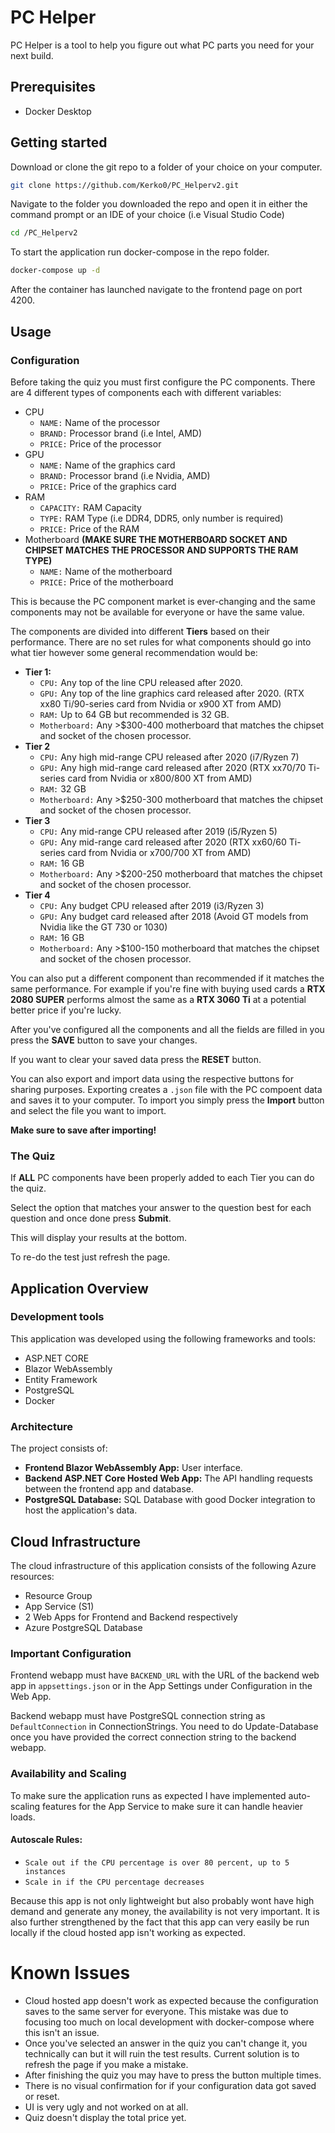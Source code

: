 # PC Helper

PC Helper is a tool to help you figure out what PC parts you need for your next build.

## Prerequisites

- Docker Desktop

## Getting started

Download or clone the git repo to a folder of your choice on your computer.

```bash
git clone https://github.com/Kerko0/PC_Helperv2.git
```
Navigate to the folder you downloaded the repo and open it in either the command prompt or an IDE of your choice (i.e Visual Studio Code)
```bash
cd /PC_Helperv2
```

To start the application run docker-compose in the repo folder.

```bash
docker-compose up -d
```
After the container has launched navigate to the frontend page on port 4200.

## Usage

### Configuration
Before taking the quiz you must first configure the PC components. There are 4 different types of components each with different variables:
- CPU
  - `NAME:` Name of the processor 
  - `BRAND:` Processor brand (i.e Intel, AMD)
  - `PRICE:` Price of the processor
- GPU
  - `NAME:` Name of the graphics card
  - `BRAND:` Processor brand (i.e Nvidia, AMD)
  - `PRICE:` Price of the graphics card
- RAM
  - `CAPACITY:` RAM Capacity
  - `TYPE:` RAM Type (i.e DDR4, DDR5, only number is required)
  - `PRICE:` Price of the RAM
- Motherboard **(MAKE SURE THE MOTHERBOARD SOCKET AND CHIPSET MATCHES THE PROCESSOR AND SUPPORTS THE RAM TYPE)**
  - `NAME:` Name of the motherboard 
  - `PRICE:` Price of the motherboard

This is because the PC component market is ever-changing and the same components may not be available for everyone or have the same value.

The components are divided into different **Tiers** based on their performance. There are no set rules for what components should go into what tier however some general recommendation would be:

- **Tier 1:** 
  - `CPU:` Any top of the line CPU released after 2020. 
  - `GPU:` Any top of the line graphics card released after 2020. (RTX xx80 Ti/90-series card from Nvidia or x900 XT from AMD)
  - `RAM:` Up to 64 GB but recommended is 32 GB.
  - `Motherboard:` Any >$300-400 motherboard that matches the chipset and socket of the chosen processor.
- **Tier 2**
  - `CPU:` Any high mid-range CPU released after 2020 (i7/Ryzen 7)
  - `GPU:` Any high mid-range card released after 2020 (RTX xx70/70 Ti-series card from Nvidia or x800/800 XT from AMD)   
  - `RAM:` 32 GB
  - `Motherboard:` Any >$250-300 motherboard that matches the chipset and socket of the chosen processor.
- **Tier 3**
  - `CPU:` Any mid-range CPU released after 2019 (i5/Ryzen 5)
  - `GPU:` Any mid-range card released after 2020 (RTX xx60/60 Ti-series card from Nvidia or x700/700 XT from AMD)   
  - `RAM:` 16 GB
  - `Motherboard:` Any >$200-250 motherboard that matches the chipset and socket of the chosen processor.
- **Tier 4**
  - `CPU:` Any budget CPU released after 2019 (i3/Ryzen 3)
  - `GPU:` Any budget card released after 2018 (Avoid GT models from Nvidia like the GT 730 or 1030)
  - `RAM:` 16 GB
  - `Motherboard:` Any >$100-150 motherboard that matches the chipset and socket of the chosen processor.

You can also put a different component than recommended if it matches the same performance.
For example if you're fine with buying used cards a **RTX 2080 SUPER** performs almost the same as a **RTX 3060 Ti** at a potential better price if you're lucky. 

After you've configured all the components and all the fields are filled in you press the **SAVE** button to save your changes.

If you want to clear your saved data press the **RESET** button.

You can also export and import data using the respective buttons for sharing purposes. Exporting creates a `.json` file with the PC compoent data and saves it to your computer. To import you simply press the **Import** button and select the file you want to import.

**Make sure to save after importing!**

### The Quiz
If **ALL** PC components have been properly added to each Tier you can do the quiz.

Select the option that matches your answer to the question best for each question and once done press **Submit**. 

This will display your results at the bottom. 

To re-do the test just refresh the page.

## Application Overview

### Development tools

This application was developed using the following frameworks and tools:
- ASP.NET CORE
- Blazor WebAssembly
- Entity Framework
- PostgreSQL
- Docker

### Architecture

The project consists of:
- **Frontend Blazor WebAssembly App:** User interface.
- **Backend ASP.NET Core Hosted Web App:** The API handling requests between the frontend app and database.
- **PostgreSQL Database:** SQL Database with good Docker integration to host the application's data.

## Cloud Infrastructure

The cloud infrastructure of this application consists of the following Azure resources:
- Resource Group
- App Service (S1)
- 2 Web Apps for Frontend and Backend respectively
- Azure PostgreSQL Database

### Important Configuration
Frontend webapp must have `BACKEND_URL` with the URL of the backend web app in `appsettings.json` or in the App Settings under Configuration in the Web App.

Backend webapp must have PostgreSQL connection string as `DefaultConnection` in ConnectionStrings.
You need to do Update-Database once you have provided the correct connection string to the backend webapp.

### Availability and Scaling

To make sure the application runs as expected I have implemented auto-scaling features for the App Service to make sure it can handle heavier loads. 

#### Autoscale Rules:
- `Scale out if the CPU percentage is over 80 percent, up to 5 instances`
- `Scale in if the CPU percentage decreases`

Because this app is not only lightweight but also probably wont have high demand and generate any money, the availability is not very important. It is also further strengthened by the fact that this app can very easily be run locally if the cloud hosted app isn't working as expected. 

# Known Issues

- Cloud hosted app doesn't work as expected because the configuration saves to the same server for everyone. This mistake was due to focusing too much on local development with docker-compose where this isn't an issue.
- Once you've selected an answer in the quiz you can't change it, you technically can but it will ruin the test results. Current solution is to refresh the page if you make a mistake.
- After finishing the quiz you may have to press the button multiple times.
- There is no visual confirmation for if your configuration data got saved or reset.
- UI is very ugly and not worked on at all.
- Quiz doesn't display the total price yet.


